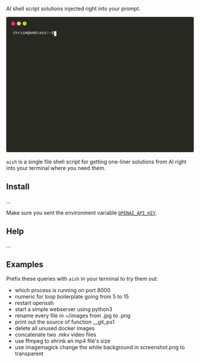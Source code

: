 AI shell script solutions injected right into your prompt.

![SVG screencast of aish in action](./screencast.svg)

`aish` is a single file shell script for getting one-liner solutions from AI right into your terminal where you need them.

## Install

...

Make sure you sent the environment variable [`OPENAI_API_KEY`](https://platform.openai.com/account/api-keys).

## Help

...

## Examples

Prefix these queries with `aish` in your terminal to try them out:

- which process is running on port 8000
- numeric for loop boilerplate going from 5 to 15
- restart openssh
- start a simple webserver using python3
- rename every file in ~/images from .jpg to .png
- print out the source of function __git_ps1
- delete all unused docker images
- concatenate two .mkv video files
- use ffmpeg to shrink an mp4 file's size
- use imagemagick change the white background in screenshot.png to transparent
